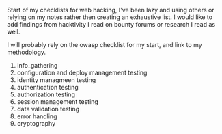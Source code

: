 Start of my checklists for web hacking, I've been lazy and using others or relying on my notes rather then creating an exhaustive list. I would like to add findings from hacktivity I read on bounty forums or research I read as well. 

I will probably rely on the owasp checklist for my start, and link to my methodology. 

1. info_gathering
2. configuration and deploy management testing
3. identity managmeen testing
4. authentication testing
5. authorization testing
6. session management testing
7. data validation testing
8. error handling
9. cryptography
